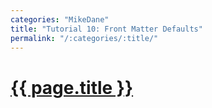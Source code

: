```yaml
---
categories: "MikeDane"
title: "Tutorial 10: Front Matter Defaults"
permalink: "/:categories/:title/"
---
```


# [{{ page.title }}](https://youtu.be/CLCaJJ1zUHU)



